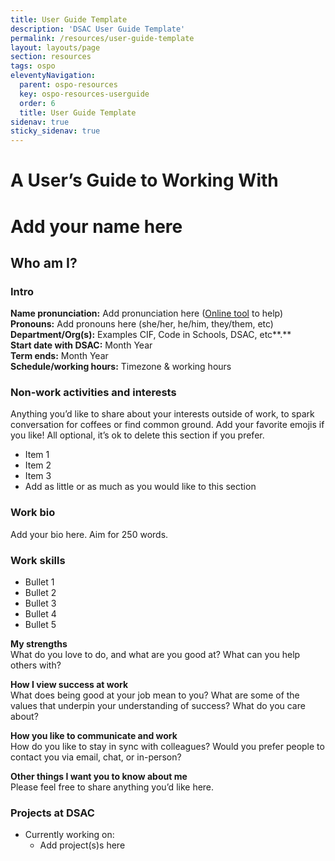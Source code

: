 ```yaml
---
title: User Guide Template
description: 'DSAC User Guide Template'
permalink: /resources/user-guide-template
layout: layouts/page
section: resources
tags: ospo
eleventyNavigation:
  parent: ospo-resources
  key: ospo-resources-userguide
  order: 6
  title: User Guide Template
sidenav: true
sticky_sidenav: true
---
```


# A User’s Guide to Working With

# Add your name here

## Who am I?

### Intro

**Name pronunciation:** Add pronunciation here ([Online tool](https://www.nameshouts.com) to help)  
**Pronouns:** Add pronouns here (she/her, he/him, they/them, etc)  
**Department/Org(s):** Examples CIF, Code in Schools, DSAC, etc**.**  
**Start date with DSAC:** Month Year  
**Term ends:** Month Year  
**Schedule/working hours:** Timezone & working hours

### Non-work activities and interests

Anything you’d like to share about your interests outside of work, to spark conversation for coffees or find common ground. Add your favorite emojis if you like\! All optional, it’s ok to delete this section if you prefer.

- Item 1
- Item 2
- Item 3
- Add as little or as much as you would like to this section

### Work bio

Add your bio here. Aim for 250 words.

### Work skills

- Bullet 1
- Bullet 2
- Bullet 3
- Bullet 4
- Bullet 5

**My strengths**  
What do you love to do, and what are you good at? What can you help others with?

**How I view success at work**  
What does being good at your job mean to you? What are some of the values that underpin your understanding of success? What do you care about?

**How you like to communicate and work**  
How do you like to stay in sync with colleagues? Would you prefer people to contact you via email, chat, or in-person?

**Other things I want you to know about me**  
Please feel free to share anything you’d like here.

### Projects at DSAC

- Currently working on:
  - Add project(s)s here
